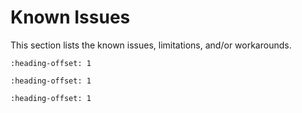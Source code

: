 # Known Issues

This section lists the known issues, limitations, and/or workarounds.


```{include} ../topics/maximum_file_path_length_in_windows_7_operating_sy.md
:heading-offset: 1
```

```{include} ../topics/SEGGERqsb_jlink.md
:heading-offset: 1
```

```{include} ../topics/EDMA_examples.md
:heading-offset: 1
```

